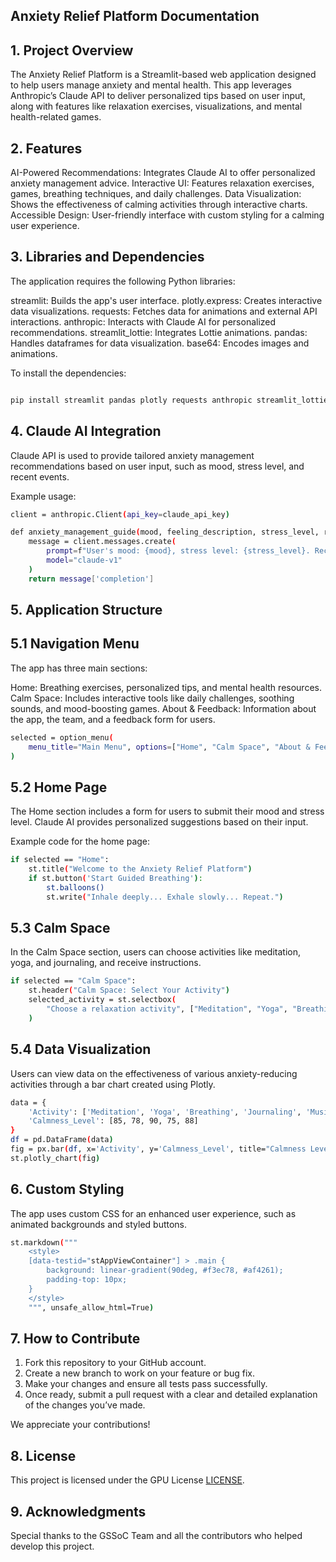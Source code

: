 ##                                                                                      Anxiety Relief Platform Documentation

## 1. Project Overview
The Anxiety Relief Platform is a Streamlit-based web application designed to help users manage anxiety and mental health. This app leverages Anthropic’s Claude API to deliver personalized tips based on user input, along with features like relaxation exercises, visualizations, and mental health-related games.



## 2. Features

AI-Powered Recommendations: Integrates Claude AI to offer personalized anxiety management advice.
Interactive UI: Features relaxation exercises, games, breathing techniques, and daily challenges.
Data Visualization: Shows the effectiveness of calming activities through interactive charts.
Accessible Design: User-friendly interface with custom styling for a calming user experience.



## 3. Libraries and Dependencies

The application requires the following Python libraries:

streamlit: Builds the app's user interface.
plotly.express: Creates interactive data visualizations.
requests: Fetches data for animations and external API interactions.
anthropic: Interacts with Claude AI for personalized recommendations.
streamlit_lottie: Integrates Lottie animations.
pandas: Handles dataframes for data visualization.
base64: Encodes images and animations.

To install the dependencies:

```bash

pip install streamlit pandas plotly requests anthropic streamlit_lottie
```

## 4. Claude AI Integration

Claude API is used to provide tailored anxiety management recommendations based on user input, such as mood, stress level, and recent events.

Example usage:

```bash
client = anthropic.Client(api_key=claude_api_key)

def anxiety_management_guide(mood, feeling_description, stress_level, recent_events):
    message = client.messages.create(
        prompt=f"User's mood: {mood}, stress level: {stress_level}. Recent events: {recent_events}",
        model="claude-v1"
    )
    return message['completion']
```

## 5. Application Structure

## 5.1 Navigation Menu
The app has three main sections:

Home: Breathing exercises, personalized tips, and mental health resources.
Calm Space: Includes interactive tools like daily challenges, soothing sounds, and mood-boosting games.
About & Feedback: Information about the app, the team, and a feedback form for users.
```bash
selected = option_menu(
    menu_title="Main Menu", options=["Home", "Calm Space", "About & Feedback"]
)
```

## 5.2 Home Page
The Home section includes a form for users to submit their mood and stress level. Claude AI provides personalized suggestions based on their input.

Example code for the home page:

```bash
if selected == "Home":
    st.title("Welcome to the Anxiety Relief Platform")
    if st.button('Start Guided Breathing'):
        st.balloons()
        st.write("Inhale deeply... Exhale slowly... Repeat.")
```
        
## 5.3 Calm Space
In the Calm Space section, users can choose activities like meditation, yoga, and journaling, and receive instructions.

```bash
if selected == "Calm Space":
    st.header("Calm Space: Select Your Activity")
    selected_activity = st.selectbox(
        "Choose a relaxation activity", ["Meditation", "Yoga", "Breathing"]
    )
```
    
## 5.4 Data Visualization
Users can view data on the effectiveness of various anxiety-reducing activities through a bar chart created using Plotly.

```bash
data = {
    'Activity': ['Meditation', 'Yoga', 'Breathing', 'Journaling', 'Music'],
    'Calmness_Level': [85, 78, 90, 75, 88]
}
df = pd.DataFrame(data)
fig = px.bar(df, x='Activity', y='Calmness_Level', title="Calmness Levels by Activity")
st.plotly_chart(fig)
```

## 6. Custom Styling

The app uses custom CSS for an enhanced user experience, such as animated backgrounds and styled buttons.

```bash
st.markdown("""
    <style>
    [data-testid="stAppViewContainer"] > .main {
        background: linear-gradient(90deg, #f3ec78, #af4261);
        padding-top: 10px;
    }
    </style>
    """, unsafe_allow_html=True)
```
    
## 7. How to Contribute

1. Fork this repository to your GitHub account.
2. Create a new branch to work on your feature or bug fix.
3. Make your changes and ensure all tests pass successfully.
4. Once ready, submit a pull request with a clear and detailed explanation of the changes you’ve made.
   
We appreciate your contributions! 

## 8. License

This project is licensed under the GPU License [LICENSE](LICENSE.MD).

## 9. Acknowledgments

Special thanks to the GSSoC Team and all the contributors who helped develop this project.
